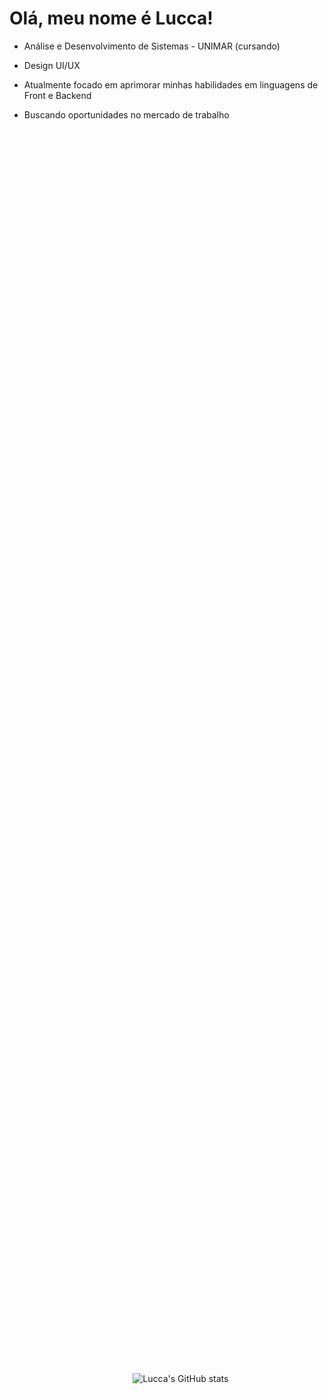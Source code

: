 
# Olá, meu nome é Lucca!

- Análise e Desenvolvimento de Sistemas - UNIMAR (cursando)
- Design UI/UX
- Atualmente focado em aprimorar minhas habilidades em linguagens de Front e Backend
- Buscando oportunidades no mercado de trabalho

  <div style="display: flex; justify-content: center; align-items: center; height: 100vh;">
  <div style="display: flex; justify-content: space-around; align-items: center; width: 80%;">
    <picture style="flex: 1; text-align: center; margin-left: 20px;">
      <img style="max-height: 259px;" src="https://github-readme-stats-git-masterrstaa-rickstaa.vercel.app/api?username=luccag05&show_icons=false&line_height=28&hide_border=false&card_width=347&include_all_commits=true&role=owner,collaborator&rank_icon=github&exclude_repo=github-readme-stats&theme=dark&bg_color=000000#gh-dark-mode-only" alt="Lucca's GitHub stats" />
    </picture>
  </div>
</div>


<div style="display: inline_block"><br>
  <img align="center" alt="Lucca-Python" height="30" width="40" src="https://raw.githubusercontent.com/devicons/devicon/master/icons/python/python-original.svg">
  <img align="center" alt="Lucca-PHP" height="30" width="40" src="https://raw.githubusercontent.com/devicons/devicon/master/icons/php/php-original.svg">
  <img align="center" alt="Lucca-Js" height="30" width="40" src="https://raw.githubusercontent.com/devicons/devicon/master/icons/javascript/javascript-plain.svg">  
  <img align="center" alt="Lucca-HTML" height="30" width="40" src="https://raw.githubusercontent.com/devicons/devicon/master/icons/html5/html5-original.svg">
  <img align="center" alt="Lucca-CSS" height="30" width="40" src="https://raw.githubusercontent.com/devicons/devicon/master/icons/css3/css3-original.svg">
  <img align="center" alt="Lucca-Csharp" height="30" width="40" src="https://raw.githubusercontent.com/devicons/devicon/master/icons/csharp/csharp-original.svg">
  <img align="center" alt="Lucca-SQL" height="30" width="40" src="https://cdn.jsdelivr.net/gh/devicons/devicon/icons/mysql/mysql-original.svg">
</div>

<br>

<h2><i>Contato</i></h2>
<div> 
  <a href="https://www.instagram.com/lucca__goncalves/" target="_blank"><img src="https://img.shields.io/badge/-Instagram-%23E4405F?style=for-the-badge&logo=instagram&logoColor=white" target="_blank"></a>
  <a href = "mailto:luccagoncalves5.0@gmail.com"><img src="https://img.shields.io/badge/-Gmail-%23333?style=for-the-badge&logo=gmail&logoColor=white" target="_blank"></a>
  <a href="" target="_blank"><img src="https://img.shields.io/badge/-LinkedIn-%230077B5?style=for-the-badge&logo=linkedin&logoColor=white" target="_blank"></a> 
</div>

<br>
<br>

<div style="display: flex; justify-content: center; align-items: center; height: 100vh;">
  <div style="display: flex; justify-content: space-around; align-items: center; width: 80%;">
    <picture style="flex: 1; text-align: center; margin-right: 20px;">
          <img style="max-height: 200px;" src="https://github-readme-stats-git-masterrstaa-rickstaa.vercel.app/api/top-langs/?username=luccag05&layout=compact&langs_count=12&hide_border=false&role=owner,collaborator&theme=dark&bg_color=000000#gh-dark-mode-only" alt="Lucca's Language stats" />
    </picture>
 </div>
</div>



<!--
**LuccaG05/LuccaG05** is a ✨ _special_ ✨ repository because its `README.md` (this file) appears on your GitHub profile.

Here are some ideas to get you started:

- 🔭 I’m currently working on ...
- 🌱 I’m currently learning ...
- 👯 I’m looking to collaborate on ...
- 🤔 I’m looking for help with ...
- 💬 Ask me about ...
- 📫 How to reach me: ...
- 😄 Pronouns: ...
- ⚡ Fun fact: ...
-->
